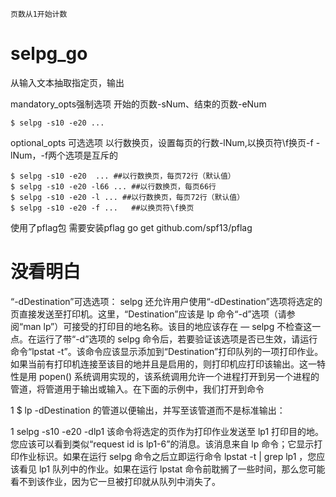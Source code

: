 ````
页数从1开始计数
````
# selpg_go

从输入文本抽取指定页，输出

mandatory_opts强制选项
开始的页数-sNum、结束的页数-eNum
````
$ selpg -s10 -e20 ...
````

optional_opts 可选选项
以行数换页，设置每页的行数-lNum,以换页符\f换页-f
-lNum，-f两个选项是互斥的
````
$ selpg -s10 -e20  ... ##以行数换页，每页72行（默认值）
$ selpg -s10 -e20 -l66 ... ##以行数换页，每页66行
$ selpg -s10 -e20 -l ... ##以行数换页，每页72行（默认值）
$ selpg -s10 -e20 -f ...   ##以换页符\f换页
````

使用了pflag包
需要安装pflag
go get github.com/spf13/pflag
# 没看明白

“-dDestination”可选选项：
selpg 还允许用户使用“-dDestination”选项将选定的页直接发送至打印机。这里，“Destination”应该是 lp 命令“-d”选项（请参阅“man lp”）可接受的打印目的地名称。该目的地应该存在 ― selpg 不检查这一点。在运行了带“-d”选项的 selpg 命令后，若要验证该选项是否已生效，请运行命令“lpstat -t”。该命令应该显示添加到“Destination”打印队列的一项打印作业。如果当前有打印机连接至该目的地并且是启用的，则打印机应打印该输出。这一特性是用 popen() 系统调用实现的，该系统调用允许一个进程打开到另一个进程的管道，将管道用于输出或输入。在下面的示例中，我们打开到命令

1
$ lp -dDestination
的管道以便输出，并写至该管道而不是标准输出：

1
selpg -s10 -e20 -dlp1
该命令将选定的页作为打印作业发送至 lp1 打印目的地。您应该可以看到类似“request id is lp1-6”的消息。该消息来自 lp 命令；它显示打印作业标识。如果在运行 selpg 命令之后立即运行命令 lpstat -t | grep lp1 ，您应该看见 lp1 队列中的作业。如果在运行 lpstat 命令前耽搁了一些时间，那么您可能看不到该作业，因为它一旦被打印就从队列中消失了。
